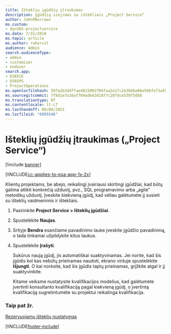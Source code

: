 ```yaml
---
title: Išteklių įgūdžių įtraukimas
description: Įgūdžių siejimas su ištekliais „Project Service“
author: JohnPBurrows
ms.custom:
- dyn365-projectservice
ms.date: 7/31/2018
ms.topic: article
ms.author: ruhercul
audience: Admin
search.audienceType:
- admin
- customizer
- enduser
search.app:
- D365CE
- D365PS
- ProjectOperations
ms.openlocfilehash: 597a2b3ddffae4815092704faa2e17c2e3b6ba0be59bfe73a59a89a4fe506ede
ms.sourcegitcommit: 7f8d1e7a16af769adb43d1877c28fdce53975db8
ms.translationtype: HT
ms.contentlocale: lt-LT
ms.lasthandoff: 08/06/2021
ms.locfileid: "6995546"
---
```

# <a name="add-resource-skills-project-service"></a>Išteklių įgūdžių įtraukimas („Project Service“)

[!include [banner](../includes/psa-now-project-operations.md)]

[!INCLUDE[cc-applies-to-psa-app-1x-2x](../includes/cc-applies-to-psa-app-1x-2x.md)]

Klientų projektams, be abejo, reikalingi įvairiausi skirtingi įgūdžiai, kad būtų galima atlikti konkrečią užduotį, pvz., SQL programavimo arba „agile“ metodikų užduotį. Įveskite kiekvieną įgūdį, kad vėliau galėtumėte jį susieti su išteklių vaidmenimis ir ištekliais.  
  
1. Pasirinkite **Project Service > Išteklių įgūdžiai**.  
  
2. Spustelėkite **Naujas**.  
  
3. Srityje **Bendra** esančiame pavadinimo lauke įveskite įgūdžio pavadinimą, o tada tinkamai užpildykite kitus laukus.  
  
4. Spustelėkite **Įrašyti**.  
  
   Sukūrus naują įgūdį, jis automatiškai suaktyvinamas. Jei norite, kad šis įgūdis kol kas nebūtų prieinamas naudoti, ekrano viršuje spustelėkite **Išjungti**. O kai norėsite, kad šis įgūdis taptų prieinamas, grįžkite atgal ir jį suaktyvinkite.  
  
   Kitame veiksme nustatysite kvalifikacijos modelius, kad galėtumėte įvertinti konsultanto kvalifikaciją pagal kiekvieną įgūdį, o įvertintą kvalifikaciją sugretintumėte su projektui reikalinga kvalifikacija.  
  
### <a name="see-also"></a>Taip pat žr.  
 [Rezervuojamų išteklių nustatymas](../psa/set-up-resources.md)


[!INCLUDE[footer-include](../includes/footer-banner.md)]